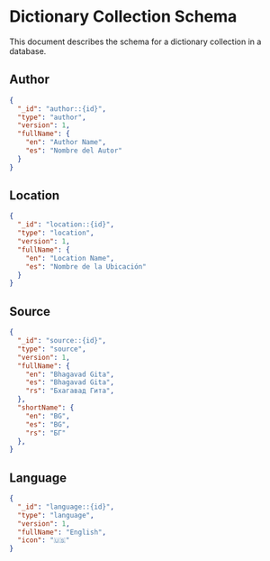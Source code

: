 # Dictionary Collection Schema
This document describes the schema for a dictionary collection in a database. 

## Author

```json
{
  "_id": "author::{id}",
  "type": "author",
  "version": 1,
  "fullName": {
    "en": "Author Name",
    "es": "Nombre del Autor" 
  }
}
```

## Location

```json
{
  "_id": "location::{id}",
  "type": "location",
  "version": 1,
  "fullName": {
    "en": "Location Name",
    "es": "Nombre de la Ubicación"
  }
}
```


## Source

```json
{
  "_id": "source::{id}",
  "type": "source",
  "version": 1,
  "fullName": {
    "en": "Bhagavad Gita",
    "es": "Bhagavad Gita",
    "rs": "Бхагавад Гита",
  },
  "shortName": {
    "en": "BG",
    "es": "BG",
    "rs": "БГ"
  },
}
```

## Language

```json
{
  "_id": "language::{id}",
  "type": "language",
  "version": 1,
  "fullName": "English",
  "icon": "🇺🇸"
}
```
